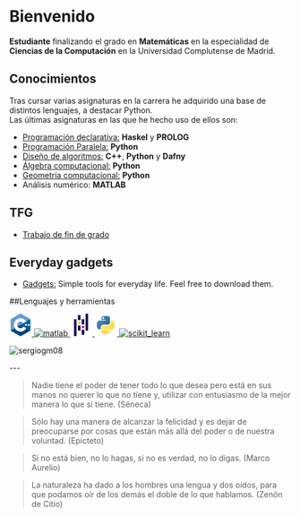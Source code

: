 # Bienvenido

**Estudiante** finalizando el grado en **Matemáticas** en la especialidad de **Ciencias de la Computación** en la Universidad Complutense de Madrid.

## Conocimientos

Tras cursar varias asignaturas en la carrera he adquirido una base de distintos lenguajes, a destacar Python.  
Las últimas asignaturas en las que he hecho uso de ellos son:

* [Programación declarativa:](https://github.com/SergioGM08/PRDE-22-23.git) **Haskel**  y **PROLOG**
* [Programación Paralela:](https://github.com/SergioGM08/PRPA-22-23.git) **Python**
* [Diseño de algoritmos:](https://github.com/SergioGM08/DIAL-22-23.git) **C++**, **Python** y **Dafny**
* [Álgebra computacional:](https://github.com/SergioGM08/ALCP-23-24.git) **Python**
* [Geometría computacional:](https://github.com/SergioGM08/GCOM-23-24) **Python**
* Análisis numérico: **MATLAB**

## TFG
* [Trabajo de fin de grado](https://github.com/SergioGM08/TFG)

## Everyday gadgets
* [Gadgets:](https://github.com/SergioGM08/Gadgets) Simple tools for everyday life. Feel free to download them.

##Lenguajes y herramientas
<p align="left"> <a href="https://www.w3schools.com/cpp/" target="_blank" rel="noreferrer"> <img src="https://raw.githubusercontent.com/devicons/devicon/master/icons/cplusplus/cplusplus-original.svg" alt="cplusplus" width="40" height="40"/> </a> <a href="https://www.mathworks.com/" target="_blank" rel="noreferrer"> <img src="https://upload.wikimedia.org/wikipedia/commons/2/21/Matlab_Logo.png" alt="matlab" width="40" height="40"/> </a> <a href="https://pandas.pydata.org/" target="_blank" rel="noreferrer"> <img src="https://raw.githubusercontent.com/devicons/devicon/2ae2a900d2f041da66e950e4d48052658d850630/icons/pandas/pandas-original.svg" alt="pandas" width="40" height="40"/> </a> <a href="https://www.python.org" target="_blank" rel="noreferrer"> <img src="https://raw.githubusercontent.com/devicons/devicon/master/icons/python/python-original.svg" alt="python" width="40" height="40"/> </a> <a href="https://scikit-learn.org/" target="_blank" rel="noreferrer"> <img src="https://upload.wikimedia.org/wikipedia/commons/0/05/Scikit_learn_logo_small.svg" alt="scikit_learn" width="40" height="40"/> </a> </p>

<p align="left"> <img src="https://komarev.com/ghpvc/?username=sergiogm08&label=Profile%20views&color=0e75b6&style=flat" alt="sergiogm08" /> </p>
---

>Nadie tiene el poder de tener todo lo que desea pero está en sus manos no querer lo que no tiene y, utilizar con entusiasmo de la mejor manera lo que si tiene. (Séneca)

>Sólo hay una manera de alcanzar la felicidad y es dejar de preocuparse por cosas que están más allá del poder o de nuestra voluntad. (Epicteto)

>Si no está bien, no lo hagas, si no es verdad, no lo digas. (Marco Aurelio)

>La naturaleza ha dado a los hombres una lengua y dos oídos, para que podamos oír de los demás el doble de lo que hablamos. (Zenón de Citio)
